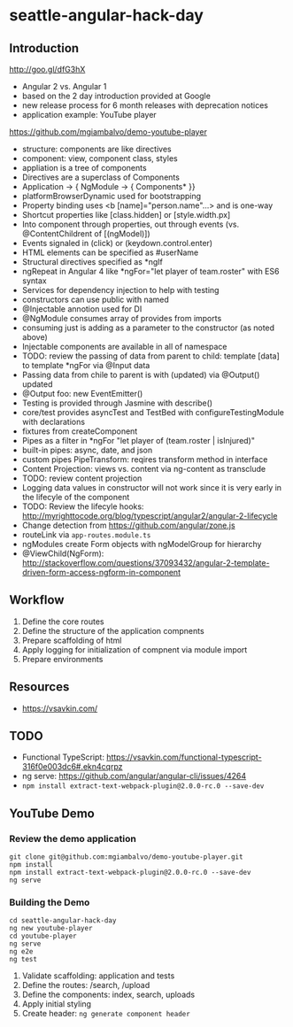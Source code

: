 # seattle-angular-hack-day

## Introduction 

http://goo.gl/dfG3hX

- Angular 2 vs. Angular 1
- based on the 2 day introduction provided at Google 
- new release process for 6 month releases with deprecation notices 
- application example: YouTube player 

https://github.com/mgiambalvo/demo-youtube-player

- structure: components are like directives 
- component: view, component class, styles 
- appliation is a tree of components 
- Directives are a superclass of Components 
- Application -> { NgModule ->  { Components* }}
- platformBrowserDynamic used for bootstrapping 
- Property binding uses <b [name]="person.name"...> and is one-way
- Shortcut properties like [class.hidden] or [style.width.px]
- Into component through properties, out through events (vs. @ContentChildrent of [(ngModel)])
- Events signaled in (click) or (keydown.control.enter)
- HTML elements can be specified as #userName 
- Structural directives specified as *ngIf 
- ngRepeat in Angular 4 like *ngFor="let player of team.roster" with ES6 syntax
- Services for dependency injection to help with testing
- constructors can use public with named 
- @Injectable annotion used for DI 
- @NgModule consumes array of provides from imports 
- consuming just is adding as a parameter to the constructor (as noted above)
- Injectable components are available in all of namespace 
- TODO: review the passing of data from parent to child: template [data] to template *ngFor via @Input data
- Passing data from chile to parent is with (updated) via @Output() updated
- @Output foo: new EventEmitter<FooEvent>()
- Testing is provided through Jasmine with describe()
- core/test provides asyncTest and TestBed with configureTestingModule with declarations
- fixtures from createComponent
- Pipes as a filter in *ngFor "let player of (team.roster | isInjured)"
- built-in pipes: async, date, and json
- custom pipes PipeTransform: reqires transform method in interface
- Content Projection: views vs. content via ng-content as transclude
- TODO: review content projection 
- Logging data values in constructor will not work since it is very early in the lifecyle of the component 
- TODO: Review the lifecyle hooks: http://myrighttocode.org/blog/typescript/angular2/angular-2-lifecycle
- Change detection from https://github.com/angular/zone.js
- routeLink via `app-routes.module.ts`
- ngModules create Form objects with ngModelGroup for hierarchy
- @ViewChild(NgForm): http://stackoverflow.com/questions/37093432/angular-2-template-driven-form-access-ngform-in-component

## Workflow

1. Define the core routes
2. Define the structure of the application compnents 
3. Prepare scaffolding of html
4. Apply logging for initialization of compnent via module import
5. Prepare environments 

## Resources 

- https://vsavkin.com/

## TODO 

- Functional TypeScript: https://vsavkin.com/functional-typescript-316f0e003dc6#.ekn4cqrpz
- ng serve: https://github.com/angular/angular-cli/issues/4264
- `npm install extract-text-webpack-plugin@2.0.0-rc.0 --save-dev`

## YouTube Demo

### Review the demo application 

```
git clone git@github.com:mgiambalvo/demo-youtube-player.git
npm install 
npm install extract-text-webpack-plugin@2.0.0-rc.0 --save-dev
ng serve 
```

### Building the Demo

```
cd seattle-angular-hack-day
ng new youtube-player
cd youtube-player
ng serve 
ng e2e
ng test 
```

1. Validate scaffolding: application and tests
2. Define the routes: /search, /upload
3. Define the components: index, search, uploads
4. Apply initial styling
5. Create header: `ng generate component header` 
